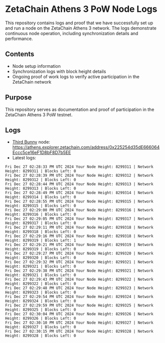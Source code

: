 # ZetaChain Athens 3 PoW Node Logs
This repository contains logs and proof that we have successfully set up and run a node on the ZetaChain Athens 3 network. The logs demonstrate continuous node operation, including synchronization details and performance.

## Contents
- Node setup information
- Synchronization logs with block height details
- Ongoing proof of work logs to verify active participation in the ZetaChain network

## Purpose
This repository serves as documentation and proof of participation in the ZetaChain Athens 3 PoW testnet.

## Logs

- [Third Bunny](https://thirdbunny.xyz/) node: https://athens.explorer.zetachain.com/address/0x225254d35dE666064Eccc5ce16eF1D8bF8D7b5EE
- Latest logs:
```
Fri Dec 27 02:28:33 PM UTC 2024 Your Node Height: 8299311 | Network Height: 8299311 | Blocks Left: 0
Fri Dec 27 02:28:39 PM UTC 2024 Your Node Height: 8299312 | Network Height: 8299312 | Blocks Left: 0
Fri Dec 27 02:28:44 PM UTC 2024 Your Node Height: 8299313 | Network Height: 8299313 | Blocks Left: 0
Fri Dec 27 02:28:49 PM UTC 2024 Your Node Height: 8299314 | Network Height: 8299314 | Blocks Left: 0
Fri Dec 27 02:28:55 PM UTC 2024 Your Node Height: 8299315 | Network Height: 8299315 | Blocks Left: 0
Fri Dec 27 02:29:00 PM UTC 2024 Your Node Height: 8299316 | Network Height: 8299316 | Blocks Left: 0
Fri Dec 27 02:29:05 PM UTC 2024 Your Node Height: 8299317 | Network Height: 8299317 | Blocks Left: 0
Fri Dec 27 02:29:11 PM UTC 2024 Your Node Height: 8299318 | Network Height: 8299318 | Blocks Left: 0
Fri Dec 27 02:29:16 PM UTC 2024 Your Node Height: 8299318 | Network Height: 8299319 | Blocks Left: 1
Fri Dec 27 02:29:21 PM UTC 2024 Your Node Height: 8299319 | Network Height: 8299319 | Blocks Left: 0
Fri Dec 27 02:29:27 PM UTC 2024 Your Node Height: 8299320 | Network Height: 8299320 | Blocks Left: 0
Fri Dec 27 02:29:32 PM UTC 2024 Your Node Height: 8299321 | Network Height: 8299321 | Blocks Left: 0
Fri Dec 27 02:29:38 PM UTC 2024 Your Node Height: 8299321 | Network Height: 8299321 | Blocks Left: 0
Fri Dec 27 02:29:43 PM UTC 2024 Your Node Height: 8299322 | Network Height: 8299322 | Blocks Left: 0
Fri Dec 27 02:29:48 PM UTC 2024 Your Node Height: 8299323 | Network Height: 8299323 | Blocks Left: 0
Fri Dec 27 02:29:54 PM UTC 2024 Your Node Height: 8299324 | Network Height: 8299324 | Blocks Left: 0
Fri Dec 27 02:29:59 PM UTC 2024 Your Node Height: 8299325 | Network Height: 8299325 | Blocks Left: 0
Fri Dec 27 02:30:04 PM UTC 2024 Your Node Height: 8299326 | Network Height: 8299326 | Blocks Left: 0
Fri Dec 27 02:30:10 PM UTC 2024 Your Node Height: 8299327 | Network Height: 8299327 | Blocks Left: 0
Fri Dec 27 02:30:15 PM UTC 2024 Your Node Height: 8299328 | Network Height: 8299328 | Blocks Left: 0
```
